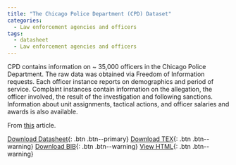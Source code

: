 ```yaml
---
title: "The Chicago Police Department (CPD) Dataset"
categories:
  - Law enforcement agencies and officers
tags:
  - datasheet
  - Law enforcement agencies and officers
---
```


CPD contains information on ~ 35,000 officers in the Chicago Police Department. The raw data was obtained via Freedom of Information requests. Each officer instance reports on demographics and period of service. Complaint instances contain information on the allegation, the officer involved, the result of the investigation and following sanctions. Information about unit assignments, tactical actions, and officer salaries and awards is also available.  

From [this](https://openreview.net/forum?id=MAWgLrYvMs0) article.

[Download Datasheet](/assets/Datasheets/CPD.pdf){: .btn .btn--primary}
[Download TEX](/assets/Datasheets_Source/CPD_datasheet.tex){: .btn .btn--warning}
[Download BIB](/assets/Datasheets_Source/CPD.bib){: .btn .btn--warning}
[View HTML](/assets/Datasheets_Html/CPD_datasheet.tex.html){: .btn .btn--warning}
